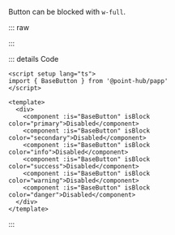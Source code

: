 Button can be blocked with `w-full`.

::: raw

<ButtonBlock />

:::

::: details Code

```vue
<script setup lang="ts">
import { BaseButton } from '@point-hub/papp'
</script>

<template>
  <div>
    <component :is="BaseButton" isBlock color="primary">Disabled</component>
    <component :is="BaseButton" isBlock color="secondary">Disabled</component>
    <component :is="BaseButton" isBlock color="info">Disabled</component>
    <component :is="BaseButton" isBlock color="success">Disabled</component>
    <component :is="BaseButton" isBlock color="warning">Disabled</component>
    <component :is="BaseButton" isBlock color="danger">Disabled</component>
  </div>
</template>
```

:::
